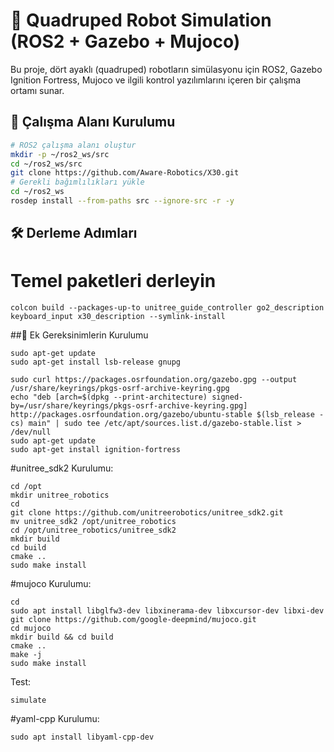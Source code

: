 # 🦿 Quadruped Robot Simulation (ROS2 + Gazebo + Mujoco)

Bu proje, dört ayaklı (quadruped) robotların simülasyonu için ROS2, Gazebo Ignition Fortress, Mujoco ve ilgili kontrol yazılımlarını içeren bir çalışma ortamı sunar.

## 📁 Çalışma Alanı Kurulumu

```bash
# ROS2 çalışma alanı oluştur
mkdir -p ~/ros2_ws/src
cd ~/ros2_ws/src
git clone https://github.com/Aware-Robotics/X30.git
# Gerekli bağımlılıkları yükle
cd ~/ros2_ws
rosdep install --from-paths src --ignore-src -r -y
```
## 🛠️ Derleme Adımları
# Temel paketleri derleyin
```
colcon build --packages-up-to unitree_guide_controller go2_description keyboard_input x30_description --symlink-install
```
##🔧 Ek Gereksinimlerin Kurulumu
```
sudo apt-get update
sudo apt-get install lsb-release gnupg

sudo curl https://packages.osrfoundation.org/gazebo.gpg --output /usr/share/keyrings/pkgs-osrf-archive-keyring.gpg
echo "deb [arch=$(dpkg --print-architecture) signed-by=/usr/share/keyrings/pkgs-osrf-archive-keyring.gpg] http://packages.osrfoundation.org/gazebo/ubuntu-stable $(lsb_release -cs) main" | sudo tee /etc/apt/sources.list.d/gazebo-stable.list > /dev/null
sudo apt-get update
sudo apt-get install ignition-fortress
```

#unitree_sdk2 Kurulumu:
```
cd /opt
mkdir unitree_robotics
cd
git clone https://github.com/unitreerobotics/unitree_sdk2.git
mv unitree_sdk2 /opt/unitree_robotics
cd /opt/unitree_robotics/unitree_sdk2
mkdir build
cd build
cmake ..
sudo make install
```
#mujoco Kurulumu:
```
cd
sudo apt install libglfw3-dev libxinerama-dev libxcursor-dev libxi-dev
git clone https://github.com/google-deepmind/mujoco.git
cd mujoco
mkdir build && cd build
cmake ..
make -j
sudo make install
```
Test:
```
simulate
```
#yaml-cpp Kurulumu:
```
sudo apt install libyaml-cpp-dev
```
